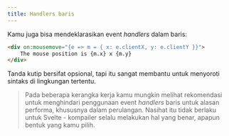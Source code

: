 ```yaml
---
title: Handlers baris
---
```


Kamu juga bisa mendeklarasikan event *handlers* dalam baris:

```html
<div on:mousemove="{e => m = { x: e.clientX, y: e.clientY }}">
	The mouse position is {m.x} x {m.y}
</div>
```

Tanda kutip bersifat opsional, tapi itu sangat membantu untuk menyoroti sintaks di lingkungan tertentu. 

> Pada beberapa kerangka kerja kamu mungkin melihat rekomendasi untuk menghindari penggunaan event *handlers* baris untuk alasan performa, khususnya dalam perulangan. Nasihat itu tidak berlaku untuk Svelte - kompailer selalu melakukan hal yang benar, apapun bentuk yang kamu pilih.
